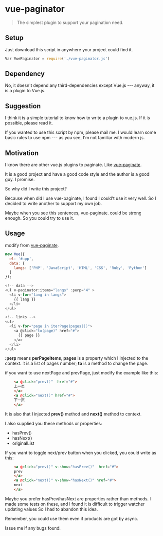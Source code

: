# vue-paginator

> The simplest plugin to support your pagination need.

## Setup

Just download this script in anywhere your project could find it.

```javascript
Var VuePaginator = require('./vue-paginator.js')
```

## Dependency

No, it doesn't depend any third-dependencies except Vue.js --- anyway, it is a plugin to Vue.js.

## Suggestion

I think it is a simple tutorial to know how to write a plugin to vue.js. If it is possible, please read it.

If you wanted to use this script by npm, please mail me. I would learn some basic rules to use npm --- as you see, I'm
not familiar with modern js.

## Motivation

I know there are other vue.js plugins to paginate. Like [vue-paginate](https://github.com/TahaSh/vue-paginate).

It is a good project and have a good code style and the author is a good guy. I promise.

So why did I write this project?

Because when did I use vue-paginate, I found I could't use it very well. So I decided to write another to support my own job.

Maybe when you see this sentences, [vue-paginate](https://github.com/TahaSh/vue-paginate). could be strong enough. 
So you could try to use it.

## Usage

modify from [vue-paginate](https://github.com/TahaSh/vue-paginate).

```javascript
new Vue({
  el: '#app',
  data: {
    langs: ['PHP', 'JavaScript', 'HTML', 'CSS', 'Ruby', 'Python']
  }
});
```

```javascript
<!-- data -->
<ul v-paginator:items="langs" :perp="4" >
  <li v-for="lang in langs">
    {{ lang }}
  </li>
</ul>

<!-- links -->
<ul>
  <li v-for="page in iterPage(pages())">
    <a @click="to(page)" href="#">
      {{ page }}
    </a>
  </li>
</ul>
```

**:perp** means **perPageItems**, **pages** is a property which I injected to the context. it is a list of pages number;
**to** is a method to change the page.

if you want to use nextPage and prevPage, just modify the example like this:

```html
    <a @click="prev()"  href="#">
    上一页
    </a>
    <a @click="next()" href="#">
    下一页
    </a>
```

It is also that I injected **prev()** method and **next()** method to context.

I also supplied you these methods or properties:

* hasPrev()
* hasNext()
* originalList

If you want to toggle next/prev button when you clicked, you could write as this:

```html
    <a @click="prev()" v-show="hasPrev()"  href="#">
    prev
    </a>
    <a @click="next()" v-show="hasNext()" href="#">
    next
    </a>
```

Maybe you prefer hasPrev/hasNext are properties rather than methods. I made some tests on these, and I found it is difficult to trigger watcher updating values So I had to abandon this idea.

Remember, you could use them even if products are got by async.

Issue me if any bugs found.




